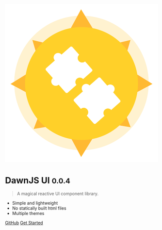 ![logo](_media/dawn-js-logo.svg)

# DawnJS UI <small>0.0.4</small>

> A magical reactive UI component library.

- Simple and lightweight
- No statically built html files
- Multiple themes

[GitHub](https://github.com/to-codando/dawn-js-ui/)
[Get Started](https://www.npmjs.com/package/dawn-js-ui)